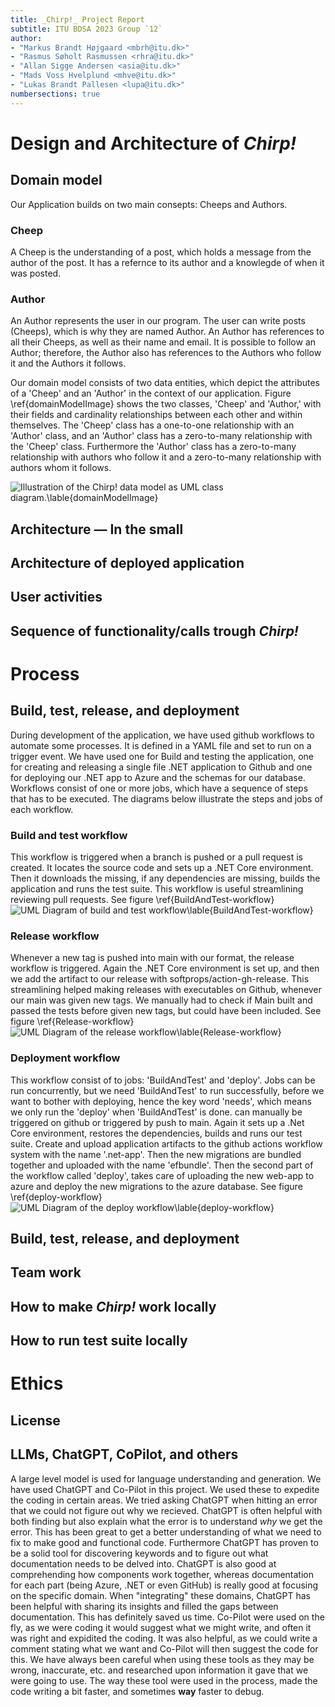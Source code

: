 ```yaml
---
title: _Chirp!_ Project Report
subtitle: ITU BDSA 2023 Group `12`
author:
- "Markus Brandt Højgaard <mbrh@itu.dk>"
- "Rasmus Søholt Rasmussen <rhra@itu.dk>"
- "Allan Sigge Andersen <asia@itu.dk>"
- "Mads Voss Hvelplund <mhve@itu.dk>"
- "Lukas Brandt Pallesen <lupa@itu.dk>"
numbersections: true
---
```


# Design and Architecture of _Chirp!_

## Domain model

Our Application builds on two main consepts: Cheeps and Authors.

### Cheep
A Cheep is the understanding of a post, which holds a message from the author of the post. It has a refernce to its author and a knowlegde of when it was posted.

### Author
An Author represents the user in our program. The user can write posts (Cheeps), which is why they are named Author. An Author has references to all their Cheeps, as well as their name and email. It is possible to follow an Author; therefore, the Author also has references to the Authors who follow it and the Authors it follows.

Our domain model consists of two data entities, which depict the attributes of a 'Cheep' and an 'Author' in the context of our application. Figure \ref{domainModelImage} shows the two classes, 'Cheep' and 'Author,' with their fields and cardinality relationships between each other and within themselves. The 'Cheep' class has a one-to-one relationship with an 'Author' class, and an 'Author' class has a zero-to-many relationship with the 'Cheep' class. Furthermore the 'Author' class has a zero-to-many relationship with authors who follow it and a zero-to-many relationship with authors whom it follows.

![Illustration of the _Chirp!_ data model as UML class diagram.\lable{domainModelImage}](https://raw.githubusercontent.com/ITU-BDSA23-GROUP12/Chirp/main/docs/images/DomainModel.drawio1.png)


## Architecture — In the small

## Architecture of deployed application

## User activities

## Sequence of functionality/calls trough _Chirp!_

# Process
## Build, test, release, and deployment
During development of the application, we have used github workflows to automate some processes. It is defined in a YAML file and set to run on a trigger event. We have used one for Build and testing the application, one for creating and releasing a single file .NET application to Github and one for deploying our .NET app to Azure and the schemas for our database. Workflows consist of one or more jobs, which have a sequence of steps that has to be executed. The diagrams below illustrate the steps and jobs of each workflow.

### Build and test workflow
This workflow is triggered when a branch is pushed or a pull request is created. It locates the source code and sets up a .NET Core environment. Then it downloads the missing, if any dependencies are missing, builds the application and runs the test suite. 
This workflow is useful streamlining reviewing pull requests. See figure \ref{BuildAndTest-workflow}
![UML Diagram of build and test workflow\lable{BuildAndTest-workflow}](https://github.com/ITU-BDSA23-GROUP12/Chirp/blob/main/docs/images/BuildAndTest-Workflow.drawio.png?raw=true)


### Release workflow
Whenever a new tag is pushed into main with our format, the release workflow is triggered. Again the .NET Core environment is set up, and then we add the artifact to our release with softprops/action-gh-release.
This streamlining helped making releases with executables on Github, whenever our main was given new tags. We manually had to check if Main built and passed the tests before given new tags, but could have been included. See figure \ref{Release-workflow}
![UML Diagram of the release workflow\lable{Release-workflow}](https://github.com/ITU-BDSA23-GROUP12/Chirp/blob/main/docs/images/Release-Workflow.drawio.png?raw=true)

### Deployment workflow
This workflow consist of to jobs: 'BuildAndTest' and 'deploy'. Jobs can be run concurrently, but we need 'BuildAndTest' to run successfully, before we want to bother with deploying, hence the key word 'needs', which means we only run the 'deploy' when 'BuildAndTest' is done. 
can manually be triggered on github or triggered by push to main. Again it sets up a .Net Core environment, restores the dependencies, builds and runs our test suite. Create and upload application  artifacts to the github actions workflow system with the name '.net-app'.  Then the new migrations are bundled together and uploaded with the name 'efbundle'.
Then the second part of the workflow called 'deploy', takes care of uploading the new web-app to azure and deploy the new migrations to the azure database. See figure \ref{deploy-workflow}
![UML Diagram of the deploy workflow\lable{deploy-workflow}](https://github.com/ITU-BDSA23-GROUP12/Chirp/blob/main/docs/images/Release-Workflow.drawio.png)

## Build, test, release, and deployment

## Team work

## How to make _Chirp!_ work locally

## How to run test suite locally

# Ethics

## License

## LLMs, ChatGPT, CoPilot, and others
A large level model is used for language understanding and generation. We have used ChatGPT and Co-Pilot in this project. We used these to expedite the coding in certain areas. 
We tried asking ChatGPT when hitting an error that we could not figure out why we recieved. ChatGPT is often helpful with both finding but also explain what the error is to understand _why_ we get the error. This has been great to get a better understanding of what we need to fix to make good and functional code. Furthermore ChatGPT has proven to be a solid tool for discovering keywords and to figure out what documentation needs to be delved into.
ChatGPT is also good at comprehending how components work together, whereas documentation for each part (being Azure, .NET or even GitHub) is really good at focusing on the specific domain. When "integrating" these domains, ChatGPT has been helpful with sharing its insights and filled the gaps between documentation. This has definitely saved us time.
Co-Pilot were used on the fly, as we were coding it would suggest what we might write, and often it was right and expidited the coding. It was also helpful, as we could write a comment stating what we want and Co-Pilot will then suggest the code for this. 
We have always been careful when using these tools as they may be wrong, inaccurate, etc. and researched upon information it gave that we were going to use. The way these tool were used in the process, made the code writing a bit faster, and sometimes **way** faster to debug.
